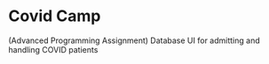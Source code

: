 # Covid Camp
(Advanced Programming Assignment)
Database UI for admitting and handling COVID patients

